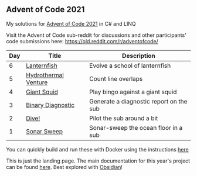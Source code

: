 ## Advent of Code 2021

My solutions for [Advent of Code 2021](http://adventofcode.com/2021) in C# and LINQ

Visit the Advent of Code sub-reddit for discussions and other participants' code submissions here: https://old.reddit.com/r/adventofcode/

| Day | Title                                                               | Description                             |
| --- | ------------------------------------------------------------------- | --------------------------------------- |
| 6   | [Lanternfish](./AdventOfCode/AdventOfCode.CSharp/Day06.cs)          | Evolve a school of lanternfish          |
| 5   | [Hydrothermal Venture](./AdventOfCode/AdventOfCode.CSharp/Day05.cs) | Count line overlaps                     |
| 4   | [Giant Squid](./AdventOfCode/AdventOfCode.CSharp/Day04.cs)          | Play bingo against a giant squid        |
| 3   | [Binary Diagnostic](./AdventOfCode/AdventOfCode.CSharp/Day03.cs)    | Generate a diagnostic report on the sub |
| 2   | [Dive!](./AdventOfCode/AdventOfCode.CSharp/Day02.cs)                | Pilot the sub around a bit              |
| 1   | [Sonar Sweep](./AdventOfCode/AdventOfCode.CSharp/Day01.cs)          | Sonar-sweep the ocean floor in a sub    |

You can quickly build and run these with Docker using the instructions [here](Docs/Docker.md)

This is just the landing page.  The main documentation for this year's project can be found [here](Docs/Home.md). Best explored with [Obsidian](https://obsidian.md/)!
